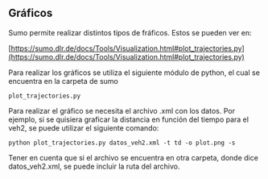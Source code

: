 ## Gráficos

Sumo permite realizar distintos tipos de fráficos. Estos se pueden ver en:

[https://sumo.dlr.de/docs/Tools/Visualization.html#plot_trajectories.py](https://sumo.dlr.de/docs/Tools/Visualization.html#plot_trajectories.py)

Para realizar los gráficos se utiliza el siguiente módulo de python, el cual se encuentra en la carpeta de sumo

`plot_trajectories.py`

Para realizar el gráfico se necesita el archivo .xml con los datos. Por ejemplo, si se quisiera graficar la distancia en función del tiempo para el veh2, se puede utilizar el siguiente comando:

`python plot_trajectories.py datos_veh2.xml -t td -o plot.png -s`

Tener en cuenta que si el archivo se encuentra en otra carpeta, donde dice datos_veh2.xml, se puede incluir la ruta del archivo.

